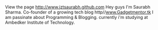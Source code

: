 
View the page http://www.jztsaurabh.github.com
Hey guys I'm Saurabh Sharma. Co-founder of a growing tech blog http//www.Gadgetmentor.tk
I am passinate about Programming & Blogging.
currently i'm studying at Ambedker Institute of Technology.


